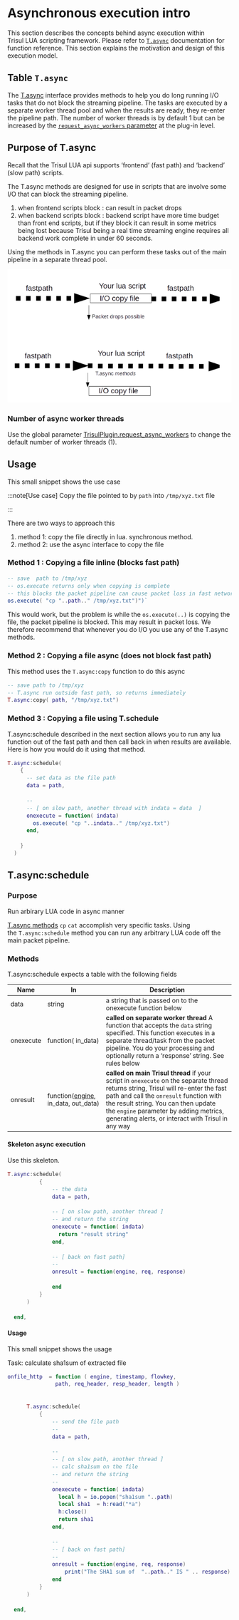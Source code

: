 # Asynchronous execution intro

This section describes the concepts behind async execution within Trisul LUA scripting framework. Please refer to [`T.async`](/docs/lua/obj_tasync) documentation for function reference. This section explains the motivation and design of this execution model.

## Table `T.async`

The [T.async](/docs/lua/obj_tasync) interface provides methods to help you do long running I/O tasks that do not block the streaming pipeline. The tasks are executed by a separate worker thread pool and when the results are ready, they re-enter the pipeline path. The number of worker threads is by default 1 but can be increased by the [`request_async_workers` parameter](/docs/lua/basics#structure-of-a-lua-script) at the plug-in level.

## Purpose of T.async

Recall that the Trisul LUA api supports ‘frontend’ (fast path) and ‘backend’ (slow path) scripts.

The T.async methods are designed for use in scripts that are involve some I/O that can block the streaming pipeline.

1. when frontend scripts block : can result in packet drops
2. when backend scripts block : backend script have more time budget than front end scripts, but if they block it can result in some metrics being lost because Trisul being a real time streaming engine requires all backend work complete in under 60 seconds.

Using the methods in T.async you can perform these tasks out of the main pipeline in a separate thread pool.

![](images/tasync.png)

### Number of async worker threads

Use the global parameter [TrisulPlugin.request_async_workers](/docs/lua/basics#structure-of-a-lua-script) to change the default number of worker threads (1).

## Usage

This small snippet shows the use case

:::note[Use case]
Copy the file pointed to by `path` into `/tmp/xyz.txt` file

:::

There are two ways to approach this

1. method 1: copy the file directly in lua. synchronous method.
2. method 2: use the async interface to copy the file

### Method 1 : Copying a file inline (blocks fast path)

```lua
-- save  path to /tmp/xyz
-- os.execute returns only when copying is complete
-- this blocks the packet pipeline can cause packet loss in fast networks 
os.execute( "cp "..path.." /tmp/xyz.txt")")`
```

This would work, but the problem is while the `os.execute(..)` is copying the file, the packet pipeline is blocked. This may result in packet loss. We therefore recommend that whenever you do I/O you use any of the T.async methods.

### Method 2 : Copying a file async (does not block fast path)

This method uses the `T.async:copy` function to do this async

```lua
-- save path to /tmp/xyz
-- T.async run outside fast path, so returns immediately 
T.async:copy( path, "/tmp/xyz.txt")
```

### Method 3 : Copying a file using T.schedule

T.async:schedule described in the next section allows you to run any lua function out of the fast path and then call back in when results are available. Here is how you would do it using that method.

```lua
T.async:schedule(
    {
      -- set data as the file path
      data = path,

      --
      -- [ on slow path, another thread with indata = data  ]
      onexecute = function( indata)
        os.execute( "cp "..indata.." /tmp/xyz.txt")
      end,

    }
  )
```

## T.async:schedule

### Purpose

Run arbirary LUA code in async manner

[T.async methods](/docs/lua/obj_tasync) `cp` `cat` accomplish very specific tasks. Using the `T.async:schedule` method you can run any arbitrary LUA code off the main packet pipeline.

### Methods

T.async:schedule expects a table with the following fields

| Name      | In                                                                                   | Description                                                                                                                                                                                                                                                                                                           |
| --------- | ------------------------------------------------------------------------------------ | --------------------------------------------------------------------------------------------------------------------------------------------------------------------------------------------------------------------------------------------------------------------------------------------------------------------- |
| data      | string                                                                               | a string that is passed on to the onexecute function below                                                                                                                                                                                                                                                            |
| onexecute | function( in_data)                                                                   | **called on separate worker thread** A function that accepts the `data` string specified. This function executes in a separate thread/task from the packet pipeline. You do your processing and optionally return a ‘response’ string. See rules below                                                                |
| onresult  | function([engine](/docs/lua/obj_engine), in_data, out_data) | **called on main Trisul thread** if your script in `onexecute` on the separate thread returns string, Trisul will re-enter the fast path and call the `onresult` function with the result string. You can then update the `engine` parameter by adding metrics, generating alerts, or interact with Trisul in any way |

#### Skeleton async execution

Use this skeleton.

```lua
T.async:schedule(
          {
              -- the data  
              data = path,

              -- [ on slow path, another thread ]
              -- and return the string
              onexecute = function( indata)
                return "result string"
              end,

              -- [ back on fast path]
              -- 
              onresult = function(engine, req, response)

              end
          }
      )

  end,
```

#### Usage

This small snippet shows the usage

Task: calculate sha1sum of extracted file

```lua
onfile_http  = function ( engine, timestamp, flowkey,
               path, req_header, resp_header, length )


      T.async:schedule(
          {
              -- send the file path
              -- 
              data = path,

              --
              -- [ on slow path, another thread ]
              -- calc sha1sum on the file
              -- and return the string
              -- 
              onexecute = function( indata)
                local h = io.popen("sha1sum "..path)
                local sha1  = h:read("*a")
                h:close()
                return sha1
              end,

              --
              -- [ back on fast path]
              -- 
              onresult = function(engine, req, response)
                  print("The SHA1 sum of  "..path.." IS " .. response)
              end
          }
      )

  end,
```
